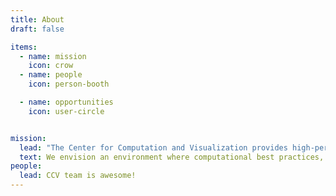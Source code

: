 ```yaml
---
title: About
draft: false

items:
  - name: mission
    icon: crow
  - name: people
    icon: person-booth

  - name: opportunities
    icon: user-circle


mission:
  lead: "The Center for Computation and Visualization provides high-performance computing and visualization services to the Brown community."
  text: We envision an environment where computational best practices, innovative solutions, and expert knowledge combine to build advanced tools for research and scholarship, and enable new discoveries and empowering collaborations. Our mission is to provide the scientific and technical computing expertise required to advance computational research and support Brown’s academic mission.
people:
  lead: CCV team is awesome!
---
```

